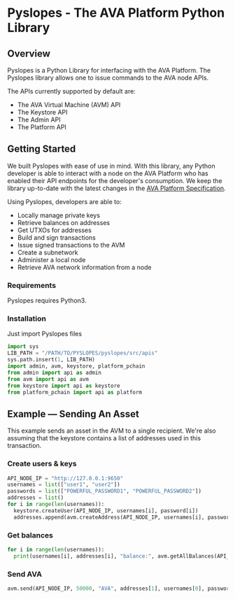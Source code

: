 # Pyslopes - The AVA Platform Python Library

## Overview

Pyslopes is a Python Library for interfacing with the AVA Platform. The Pyslopes library allows one to issue commands to the AVA node APIs.

The APIs currently supported by default are:

* The AVA Virtual Machine (AVM) API
* The Keystore API
* The Admin API
* The Platform API

## Getting Started

We built Pyslopes with ease of use in mind. With this library, any Python developer is able to interact with a node on the AVA Platform who has enabled their API endpoints for the developer's consumption. We keep the library up-to-date with the latest changes in the [AVA Platform Specification](https://avalabs.org/docs/).

Using Pyslopes, developers are able to:

* Locally manage private keys
* Retrieve balances on addresses
* Get UTXOs for addresses
* Build and sign transactions
* Issue signed transactions to the AVM
* Create a subnetwork
* Administer a local node
* Retrieve AVA network information from a node

### Requirements

Pyslopes requires Python3.

### Installation

Just import Pyslopes files

```python
import sys
LIB_PATH = "/PATH/TO/PYSLOPES/pyslopes/src/apis"
sys.path.insert(1, LIB_PATH)
import admin, avm, keystore, platform_pchain
from admin import api as admin
from avm import api as avm
from keystore import api as keystore
from platform_pchain import api as platform
```

## Example &mdash; Sending An Asset

This example sends an asset in the AVM to a single recipient.
We're also assuming that the keystore contains a list of addresses used in this transaction.

### Create users & keys

```python
API_NODE_IP = "http://127.0.0.1:9650"
usernames = list(["user1", "user2"])
passwords = list(["POWERFUL_PASSWORD1", "POWERFUL_PASSWORD2"])
addresses = list()
for i in range(len(usernames)):
  keystore.createUser(API_NODE_IP, usernames[i], password[i])
  addresses.append(avm.createAddress(API_NODE_IP, usernames[i], passwords[i]))
```

### Get balances

```python
for i in range(len(usernames)):
  print(usernames[i], addresses[i], "balance:", avm.getAllBalances(API_NODE_IP, addresses[i]))
```

### Send AVA

```python
avm.send(API_NODE_IP, 50000, "AVA", addresses[1], usernames[0], passwords[0], [addresses[0]])
```

